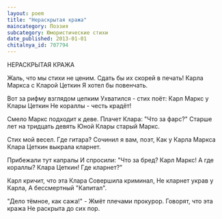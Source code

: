 ```yaml
---
layout: poem
title: "Нераскрытая кража"
maincategory: Поэзия
subcategory: Юмористические стихи
date_published: 2013-01-01
chitalnya_id: 707794
---
```




НЕРАСКРЫТАЯ КРАЖА

Жаль, что мы стихи не ценим.
Сдать бы их скорей в печать!
Карла Маркса с Кларой Цеткин
Я хотел бы повенчать.

Вот за рифму взглядом цепким
Ухватился - стих поёт:
Карл Маркс у Клары Цеткин
Не кораллы - честь крадёт!

Смело Маркс подходит к деве.
Плачет Клара: "Что за фарс?"
Старше лет на тридцать девять
Юной Клары старый Маркс.

Стих мой весел. Где гитара?
Сочинил я вам, поэт,
Как у Карла Маркса Клара
Цеткин выкрала кларнет.

Прибежали тут капралы
И спросили: "Что за бред?
Карл Маркс! А где кораллы?
Клара Цеткин! Где кларнет?"

Карл кричит, что эта Клара
Совершила криминал,
Не кларнет украв у Карла,
А бессмертный "Капитал".

"Дело тёмное, как сажа!" -
Жмёт плечами прокурор.
Говорят, что эта кража
Не раскрыта до сих пор.







